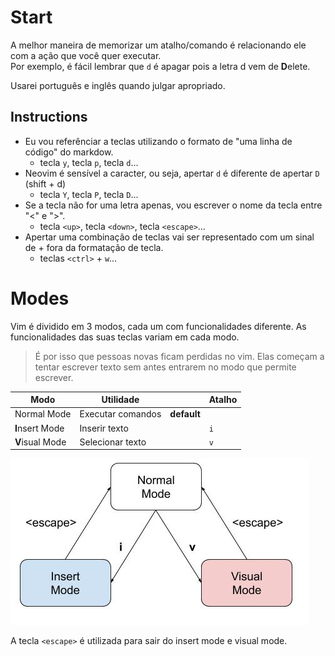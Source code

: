# Start
A melhor maneira de memorizar um atalho/comando é relacionando ele com a ação que você quer executar.  
Por exemplo, é fácil lembrar que `d` é apagar pois a letra d vem de **D**elete.  

Usarei português e inglês quando julgar apropriado.  

## Instructions
* Eu vou referênciar a teclas utilizando o formato de "uma linha de código" do markdow.  
  * tecla `y`, tecla `p`, tecla `d`...  
* Neovim é sensível a caracter, ou seja, apertar `d` é diferente de apertar `D` (shift + d)  
  * tecla `Y`, tecla `P`, tecla `D`...  
* Se a tecla não for uma letra apenas, vou escrever o nome da tecla entre "<" e ">".  
  * tecla `<up>`, tecla `<down>`, tecla `<escape>`...  
* Apertar uma combinação de teclas vai ser representado com um sinal de + fora da formatação de tecla.  
  * teclas `<ctrl>` + `w`...  


# Modes
Vim é dividido em 3 modos, cada um com funcionalidades diferente. As funcionalidades das suas teclas variam em cada modo.  

> É por isso que pessoas novas ficam perdidas no vim. Elas começam a tentar escrever texto sem antes entrarem no modo que permite escrever.  

| Modo | Utilidade |     | Atalho |
| ---- | --------- | --- | ------ |
| Normal Mode | Executar comandos | **default** | |
| **I**nsert Mode | Inserir texto | | `i` |
| **V**isual Mode | Selecionar texto | | `v` |

![Normal mode, Insert mode and Visual mode](modes.jpg)  

A tecla `<escape>` é utilizada para sair do insert mode e visual mode.  

